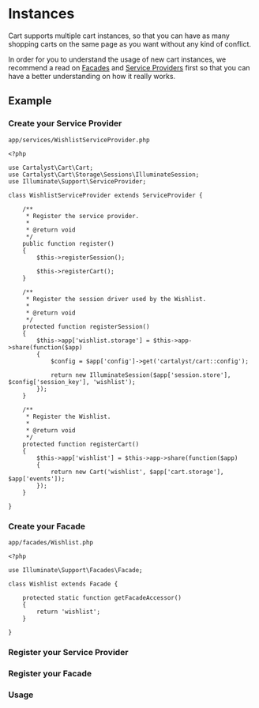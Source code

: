 # Instances

Cart supports multiple cart instances, so that you can have as many shopping
carts on the same page as you want without any kind of conflict.

In order for you to understand the usage of new cart instances, we recommend a
read on [Facades](http://laravel.com/docs/facades) and
[Service Providers](http://laravel.com/docs/packages#service-providers) first so
that you can have a better understanding on how it really works.

## Example

### Create your Service Provider

`app/services/WishlistServiceProvider.php`

	<?php

	use Cartalyst\Cart\Cart;
	use Cartalyst\Cart\Storage\Sessions\IlluminateSession;
	use Illuminate\Support\ServiceProvider;

	class WishlistServiceProvider extends ServiceProvider {

		/**
		 * Register the service provider.
		 *
		 * @return void
		 */
		public function register()
		{
			$this->registerSession();

			$this->registerCart();
		}

		/**
		 * Register the session driver used by the Wishlist.
		 *
		 * @return void
		 */
		protected function registerSession()
		{
			$this->app['wishlist.storage'] = $this->app->share(function($app)
			{
				$config = $app['config']->get('cartalyst/cart::config');

				return new IlluminateSession($app['session.store'], $config['session_key'], 'wishlist');
			});
		}

		/**
		 * Register the Wishlist.
		 *
		 * @return void
		 */
		protected function registerCart()
		{
			$this->app['wishlist'] = $this->app->share(function($app)
			{
				return new Cart('wishlist', $app['cart.storage'], $app['events']);
			});
		}

	}


### Create your Facade

`app/facades/Wishlist.php`

	<?php

	use Illuminate\Support\Facades\Facade;

	class Wishlist extends Facade {

		protected static function getFacadeAccessor()
		{
			return 'wishlist';
		}

	}


### Register your Service Provider


### Register your Facade


### Usage
